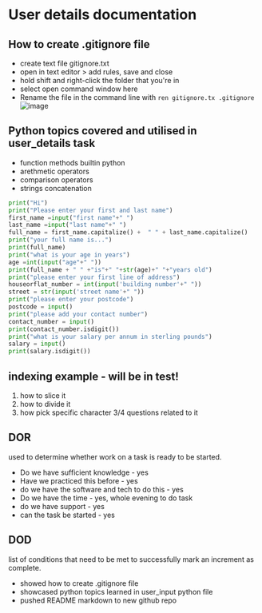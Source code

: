 # User details documentation

## How to create .gitignore file

- create text file gitignore.txt
- open in text editor >  add rules, save and close
- hold shift and right-click the folder that you're in
- select open command window here
- Rename the file in the command line with  ``ren gitignore.tx .gitignore``
![image](https://user-images.githubusercontent.com/104793540/182227396-b575ce39-1cdf-472f-ac66-bdc1075ae837.png)

## Python topics covered and utilised in user_details task

- function methods builtin python
- arethmetic operators
- comparison operators
- strings concatenation

```python
print("Hi")
print("Please enter your first and last name")
first_name =input("first name"+" ")
last_name =input("last name"+" ")
full_name = first_name.capitalize() +  " " + last_name.capitalize()
print("your full name is...")
print(full_name)
print("what is your age in years")
age =int(input("age"+" "))
print(full_name + " " +"is"+" "+str(age)+" "+"years old")
print("please enter your first line of address")
houseorflat_number = int(input('building number'+" "))
street = str(input('street name'+" "))
print("please enter your postcode")
postcode = input()
print("please add your contact number")
contact_number = input()
print(contact_number.isdigit())
print("what is your salary per annum in sterling pounds")
salary = input()
print(salary.isdigit())


```
## indexing example - will be in test!

1. how to slice it 
2. how to divide it 
3. how pick specific character 
3/4 questions related to it 


## DOR
used to determine whether work on a task is ready to be started. 
- Do we have sufficient knowledge - yes
- Have we practiced this before - yes 
- do we have the software and tech to do this - yes 
- Do we have the time - yes, whole evening to do task 
- do we have support - yes 
- can the task be started - yes 

## DOD 

list of conditions that need to be met to successfully mark an increment as complete.
- showed how to create .gitignore file
- showcased python topics learned in user_input python file 
- pushed README markdown to new github repo
